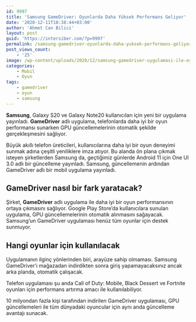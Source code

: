 ```yaml
---
id: 9997
title: 'Samsung GameDriver: Oyunlarda Daha Yüksek Performans Geliyor'
date: '2020-12-11T18:38:44+03:00'
author: 'Ahmet Can Bilici'
layout: post
guid: 'https://intersiber.com/?p=9997'
permalink: /samsung-gamedriver-oyunlarda-daha-yuksek-performans-geliyor/
post_views_count:
    - '25'
image: /wp-content/uploads/2020/12/samsung-gamedriver-uygulamasi-ile-oyunlrda-daha-yuksek-performans-sunacak.png
categories:
    - Mobil
    - Oyun
tags:
    - gamedriver
    - oyun
    - samsung
---
```


**Samsung**, Galaxy S20 ve Galaxy Note20 kullanıcıları için yeni bir uygulama yayınladı. **GameDriver** adlı uygulama, telefonlarda daha iyi bir oyun performansı sunarken GPU güncellemelerinin otomatik şekilde gerçekleşmesini sağlıyor.

Büyük akıllı telefon üreticileri, kullanıcılarına daha iyi bir oyun deneyimi sunmak adına çeşitli yeniliklere imza atıyor. Bu alanda ön plana çıkmak isteyen şirketlerden Samsung da, geçtiğimiz günlerde Android 11 için One UI 3.0 adlı bir güncelleme yayınladı. Samsung, güncellemenin ardından GameDriver adlı bir mobil uygulama yayınladı.

## GameDriver nasıl bir fark yaratacak?

Şirket, **GameDriver** adlı uygulama ile daha iyi bir oyun performansının ortaya çıkmasını sağlıyor. Google Play Store’da kullanıcılara sunulan uygulama, GPU güncellemelerinin otomatik alınmasını sağayacak. Samsung’un GameDriver uygulaması henüz tüm oyunlar için destek sunmuyor.

## Hangi oyunlar için kullanılacak

Uygulamanın ilginç yönlerinden biri, arayüze sahip olmaması. Samsung GameDriver’ı mağazadan indirdikten sonra giriş yapamayacaksınız ancak arka planda, otomatik çalışacak.

Telefon uygulaması şu anda Call of Duty: Mobile, Black Dessert ve Fortnite oyunları için performans artırma amacı ile kullanılabiliyor.

10 milyondan fazla kişi tarafından indirilen GameDriver uygulaması, GPU güncellemeleri ile tüm dünyadaki oyuncular için aynı anda güncelleme avantajı sunacak.